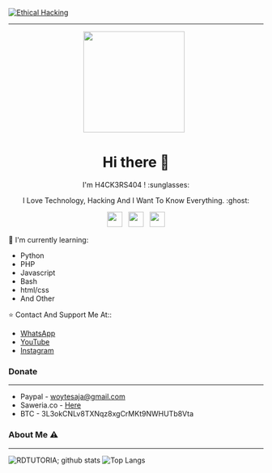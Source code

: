 [![Ethical Hacking](https://github.com/TobyG74/TobyG74/blob/main/Background.png)](https://github.com/RDTUTORIAL)

___

<p align='center'><a href="https://instagram.com/rdtutorial_official"><img height="200" src="https://github.com/RDTUTORIAL/RDTUTORIAL/blob/main/profile.jpg?raw=true"></a>&nbsp;&nbsp;</p>

<h1  align='center'> Hi there 👋 </h1>

<p align='center'>  I'm H4CK3RS404 ! :sunglasses: </p>

<p align='center'> I Love Technology, Hacking And I Want To Know Everything. :ghost: </p>

<p align='center'>
   <a href="https://twitter.com/h4ck3rs404/"><img height="30" src="https://github.com/TobyG74/TobyG74/blob/main/twitter.png?raw=true"></a>&nbsp;&nbsp;
   <a href="https://instagram.com/rdtutorial_official/"><img height="30" src="https://github.com/TobyG74/TobyG74/blob/main/instagram.jpg?raw=true"></a>&nbsp;&nbsp;
   <a href="https://youtube.com/c/RDTUTORIAL-official/"><img height="30" src="https://github.com/TobyG74/TobyG74/blob/main/facebook.png?raw=true"></a>
</P>

:page_with_curl: I'm currently learning:
- Python
- PHP
- Javascript
- Bash
- html/css
- And Other

:star: Contact And Support Me At::
- [WhatsApp](https://wa.me/6287856053716?text=P%20,Hallo%20Bang)
- [YouTube](https://www.youtube.com/c/RDTUTORIAL-official)
- [Instagram](https://instagram.com/rdtutorial_official)

### Donate
____
- Paypal - woytesaja@gmail.com
- Saweria.co - [Here](saweria.co/RDTUTORIAL)
- BTC - 3L3okCNLv8TXNqz8xgCrMKt9NWHUTb8Vta

### About Me ⚠️
___

![RDTUTORIA; github stats](https://github-readme-stats.vercel.app/api?username=RDTUTORIAL&layout=compact&theme=chartreuse-dark)
![Top Langs](https://github-readme-stats.vercel.app/api/top-langs/?username=RDTUTORIAL&layout=compact)
